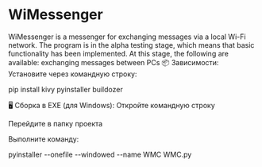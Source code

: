 # WiMessenger
WiMessenger is a messenger for exchanging messages via a local Wi-Fi network. The program is in the alpha testing stage, which means that basic functionality has been implemented.  At this stage, the following are available: exchanging messages between PCs
📦 Зависимости:
Установите через командную строку:

pip install kivy pyinstaller buildozer

🖥️ Сборка в EXE (для Windows):
Откройте командную строку

Перейдите в папку проекта

Выполните команду:

pyinstaller --onefile --windowed --name WMC WMC.py
